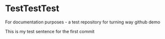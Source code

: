 # TestTestTest
For documentation purposes - a test repository for turning way github demo

This is my test sentence for the first commit
